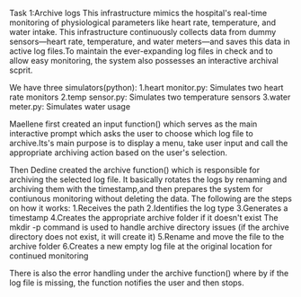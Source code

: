Task 1:Archive logs
This infrastructure mimics the hospital's real-time monitoring of physiological parameters like heart rate, temperature, and water intake. This infrastructure continuously collects data from dummy sensors—heart rate, temperature, and water meters—and saves this data in active log files.To maintain the ever-expanding log files in check and to allow easy monitoring, the system also possesses an interactive archival scprit.

We have three simulators(python):
1.heart monitor.py: Simulates two heart rate monitors
2.temp sensor.py: Simulates two temperature sensors
3.water meter.py: Simulates water usage

Maellene first created an input function() which serves as the main interactive prompt which asks the user to choose which log file to archive.Its's main purpose is to display a menu, take user input and call the appropriate archiving action based on the user's selection.

Then Dedine created the archive function() which is responsible for archiving the selected log file. It basically rotates the logs by renaming and archiving them with the timestamp,and then prepares the system for contiunous monitoring without deleting the data. The following are the steps on how it works:
1.Receives the path
 2.Identifies the log type
 3.Generates a timestamp
 4.Creates the appropriate archive folder if it doesn't exist
  The mkdir -p command is used to handle archive directory issues (if the archive directory does not exist, it will create it) 
 5.Rename and move the file to the archive folder
 6.Creates a new empty log file at the original location for continued monitoring

There is also the error handling under the archive function() where by if the log file is missing, the function notifies the user and then stops. 

